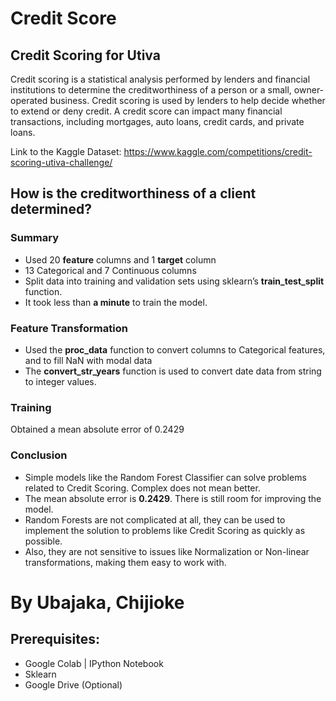 # Credit Score

## Credit Scoring for Utiva 

Credit scoring is a statistical analysis performed by lenders and financial institutions to determine the creditworthiness of a person or a small, owner-operated business. Credit scoring is used by lenders to help decide whether to extend or deny credit. A credit score can impact many financial transactions, including mortgages, auto loans, credit cards, and private loans.

Link to the Kaggle Dataset: https://www.kaggle.com/competitions/credit-scoring-utiva-challenge/

## How is the creditworthiness of a client determined?
### Summary
- Used 20 __feature__ columns and 1 __target__ column
- 13 Categorical and 7 Continuous columns
- Split data into training and validation sets using sklearn’s __train_test_split__ function.
- It took less than __a minute__ to train the model.

### Feature Transformation
- Used the __proc_data__ function to convert columns to Categorical features, and to fill NaN with modal data
- The __convert_str_years__ function is used to convert date data from string to integer values.

### Training
Obtained a mean absolute error of 0.2429

### Conclusion
- Simple models like the Random Forest Classifier can solve problems related to Credit Scoring. Complex does not mean better.
- The mean absolute error is __0.2429__. There is still room for improving the model.
- Random Forests are not complicated at all, they can be used to implement the solution to problems like Credit Scoring as quickly as possible.
- Also, they are not sensitive to issues like Normalization or Non-linear transformations, making them easy to work with.


# By Ubajaka, Chijioke

## Prerequisites:
- Google Colab | IPython Notebook
- Sklearn
- Google Drive (Optional)
